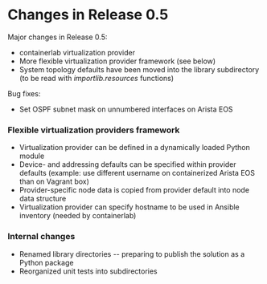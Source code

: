 # Changes in Release 0.5

Major changes in Release 0.5:

* containerlab virtualization provider
* More flexible virtualization provider framework (see below)
* System topology defaults have been moved into the library subdirectory (to be read with *importlib.resources* functions)

Bug fixes:

* Set OSPF subnet mask on unnumbered interfaces on Arista EOS

### Flexible virtualization providers framework

* Virtualization provider can be defined in a dynamically loaded Python module
* Device- and addressing defaults can be specified within provider defaults (example: use different username on containerized Arista EOS than on Vagrant box)
* Provider-specific node data is copied from provider default into node data structure
* Virtualization provider can specify hostname to be used in Ansible inventory (needed by containerlab)

### Internal changes

* Renamed library directories -- preparing to publish the solution as a Python package
* Reorganized unit tests into subdirectories

